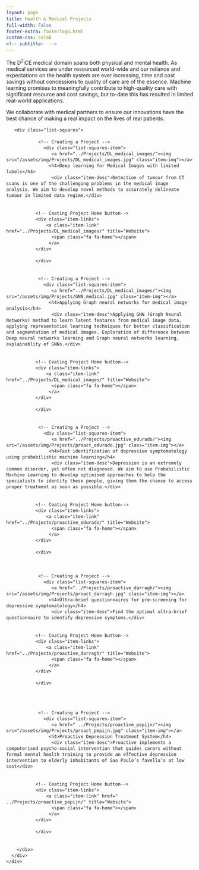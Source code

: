 ```yaml
---
layout: page
title: Health & Medical Projects
full-width: False
footer-extra: footerlogo.html
custom-css: colab
<!-- subtitle:  -->
---
```



<!-- team:
  - name: Deep learning for Medical Images with limited labels
    img: /assets/img/Projects/DL_medical_images.jpg
    desc: Detection of tumour from CT scans is one of the challenging problems in the medical image analysis. We aim to develop novel methods to accurately delineate tumour in limited data regime.
    website: ../Projects/DL_medical_images/
    url: ../Projects/DL_medical_images/
  - name: Applying Graph neural networks for medical image analysis
    img: /assets/img/Projects/GNN_medical.jpg
    desc: Applying GNN (Graph Neural Networks) method to learn latent features from medical image data, applying representation learning techniques for better classification and segmentation of medical images. Exploration of difference between Deep neural networks learning and Graph neural networks learning, explainablity of GNNs. 
    website: ../Projects/GNN_medical/
    url: ../Projects/GNN_medical/
  - name: Fast identification of depressive symptomatology using probabilistic machine learning. 
    img: /assets/img/Projects/proact_edurado.jpg
    desc: Depression is an extremely common disorder, yet often not diagnosed. We aim to use Probabilistic Machine Learning to develop optimised approaches to help the specialists to identify these people, giving them the chance to access proper treatment as soon as possible. 
    website: ../Projects/proactive_edurado/
    url: ../Projects/proactive_edurado/
  - name: Ultra-brief questionnaires for pre-screening for depressive symptomatology
    img: /assets/img/Projects/proact_darragh.jpg
    desc: Find the optimal ultra-brief questionnaire to identify depressive symptoms.   
    website: ../Projects/proactive_darragh/
    url: ../Projects/proactive_darragh/
  - name: Proactive Depression Treatment System
    img: /assets/img/Projects/proact_pepijn.jpg
    desc: Proactive implements a computerised psycho-social intervention that guides carers without formal mental health training to provide an effective depression intervention to elderly inhabitants of Sao Paulo’s favella’s at low cost
    website: ../Projects/proactive_pepijn/
    url: ../Projects/proactive_pepijn/ 
---
{% include list-squares.html items=page.team %}
 -->
 
  
The D<sup>2</sup>iCE medical domain spans both physical and mental health. As medical services are under resourced world-wide and our reliance and expectations on the health system are ever increasing, time and cost savings without concessions to quality of care are of the essence. Machine learning promises to meaningfully contribute to high-quality care with significant resource and cost savings, but to-date this has resulted in limited real-world applications.  

We collaborate with medical partners to ensure our innovations have the best chance of making a real impact on the lives of real patients.

 
 
 <div class="col-lg-8 col-md-12 col-xs-12 col-sm-12">
  
 <div class="container-fluid">
       
           
   <div class="row">
                 
       <div class="list-squares">
          
                <!-- Creating a Project -->
                  <div class="list-squares-item">
                     <a href="../Projects/DL_medical_images/"><img src="/assets/img/Projects/DL_medical_images.jpg" class="item-img"></a>
                    <h4>Deep learning for Medical Images with limited labels</h4>
                     <div class="item-desc">Detection of tumour from CT scans is one of the challenging problems in the medical image analysis. We aim to develop novel methods to accurately delineate tumour in limited data regime.</div>
                  
         
               <!-- Ceating Project Home button-->
               <div class="item-links">
                   <a class="item-link" href="../Projects/DL_medical_images/" title="Website">
                     <span class="fa fa-home"></span>
                    </a>
               </div>
                    
               </div>
           
             
                <!-- Creating a Project -->
                  <div class="list-squares-item">
                     <a href="../Projects/DL_medical_images/"><img src="/assets/img/Projects/GNN_medical.jpg" class="item-img"></a>
                    <h4>Applying Graph neural networks for medical image analysis</h4>
                     <div class="item-desc">Applying GNN (Graph Neural Networks) method to learn latent features from medical image data, applying representation learning techniques for better classification and segmentation of medical images. Exploration of difference between Deep neural networks learning and Graph neural networks learning, explainablity of GNNs.</div>
                  
         
               <!-- Ceating Project Home button-->
               <div class="item-links">
                   <a class="item-link" href="../Projects/DL_medical_images/" title="Website">
                     <span class="fa fa-home"></span>
                    </a>
               </div>
     
               </div>

          
                <!-- Creating a Project -->
                  <div class="list-squares-item">
                     <a href="../Projects/proactive_edurado/"><img src="/assets/img/Projects/proact_edurado.jpg" class="item-img"></a>
                    <h4>Fast identification of depressive symptomatology using probabilistic machine learning</h4>
                     <div class="item-desc">Depression is an extremely common disorder, yet often not diagnosed. We aim to use Probabilistic Machine Learning to develop optimised approaches to help the specialists to identify these people, giving them the chance to access proper treatment as soon as possible.</div>
                  
         
               <!-- Ceating Project Home button-->
               <div class="item-links">
                   <a class="item-link" href="../Projects/proactive_edurado/" title="Website">
                     <span class="fa fa-home"></span>
                    </a>
               </div>
     
               </div>
         
         
         
                <!-- Creating a Project -->
                  <div class="list-squares-item">
                     <a href="../Projects/proactive_darragh/"><img src="/assets/img/Projects/proact_darragh.jpg" class="item-img"></a>
                    <h4>Ultra-brief questionnaires for pre-screening for depressive symptomatology</h4>
                     <div class="item-desc">Find the optimal ultra-brief questionnaire to identify depressive symptoms.</div>
                  
         
               <!-- Ceating Project Home button-->
               <div class="item-links">
                   <a class="item-link" href="../Projects/proactive_darragh/" title="Website">
                     <span class="fa fa-home"></span>
                    </a>
               </div>
     
               </div>
         
         
         
         
                <!-- Creating a Project -->
                  <div class="list-squares-item">
                     <a href=" ../Projects/proactive_pepijn/"><img src="/assets/img/Projects/proact_pepijn.jpg" class="item-img"></a>
                    <h4>Proactive Depression Treatment System</h4>
                     <div class="item-desc">Proactive implements a computerised psycho-social intervention that guides carers without formal mental health training to provide an effective depression intervention to elderly inhabitants of Sao Paulo’s favella’s at low cost</div>
                  
         
               <!-- Ceating Project Home button-->
               <div class="item-links">
                   <a class="item-link" href=" ../Projects/proactive_pepijn/" title="Website">
                     <span class="fa fa-home"></span>
                    </a>
               </div>
     
               </div>         
         

        </div>  
      </div>
    </div>
</div>

